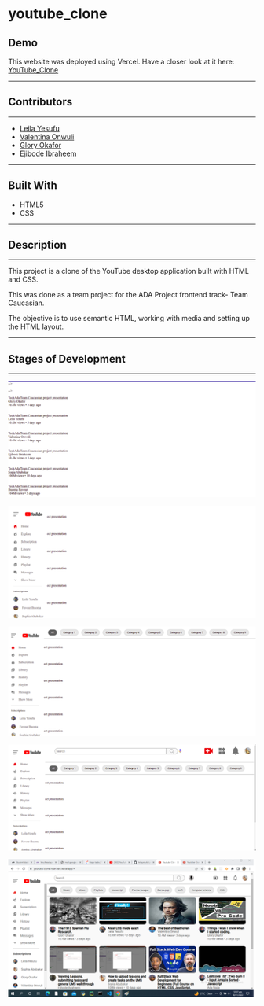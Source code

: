 # youtube_clone

## Demo

This website was deployed using Vercel. Have a closer look at it here:
[YouTube_Clone](https://youtube-clone-roan-ten.vercel.app/)

---

## Contributors

---

- [Leila Yesufu](https://github.com/leilayesufu)
- [Valentina Onwuli](https://github.com/Vhinwe)
- [Glory Okafor](https://github.com/glowwEE)
- [Ejibode Ibraheem](https://github.com/Linsmed)

---

## Built With
- HTML5
- CSS

---

## Description

---

This project is a clone of the YouTube desktop application built with HTML and CSS.

This was done as a team project for the ADA Project frontend track- Team Caucasian.

The objective is to use semantic HTML, working with media and setting up the HTML layout.

---

## Stages of Development

---

![Stage 1](https://github.com/leilayesufu/youtube_clone/blob/master/images/Shot1.png?raw=true "Stage 1")

![Stage 2](https://github.com/leilayesufu/youtube_clone/blob/master/images/Shot2.png?raw=true "Stage 2")

![Stage 3](https://github.com/leilayesufu/youtube_clone/blob/master/images/Shot3.png?raw=true "Stage 3")

![Stage 4](https://github.com/leilayesufu/youtube_clone/blob/master/images/Shot4.png?raw=true "Stage 4")

![Stage 5](https://github.com/leilayesufu/youtube_clone/blob/master/images/youtube.png?raw=true "Stage 5")

